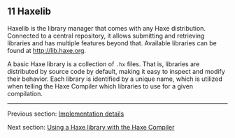 ## 11 Haxelib

Haxelib is the library manager that comes with any Haxe distribution. Connected to a central repository, it allows submitting and retrieving libraries and has multiple features beyond that. Available libraries can be found at <http://lib.haxe.org>.

A basic Haxe library is a collection of `.hx` files. That is, libraries are distributed by source code by default, making it easy to inspect and modify their behavior. Each library is identified by a unique name, which is utilized when telling the Haxe Compiler which libraries to use for a given compilation.

---

Previous section: [Implementation details](std-Json-implementation-details.md)

Next section: [Using a Haxe library with the Haxe Compiler](haxelib-using-haxe.md)